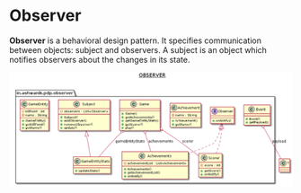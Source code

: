 # Observer

**Observer** is a behavioral design pattern. 
It specifies communication between objects: subject and observers. A subject is an object which notifies observers about the changes in its state.

![Observer](observer.png)

